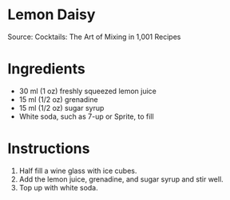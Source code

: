 # Lemon Daisy

Source: Cocktails: The Art of Mixing in 1,001 Recipes

# Ingredients
* 30 ml (1 oz) freshly squeezed lemon juice
* 15 ml (1/2 oz) grenadine
* 15 ml (1/2 oz) sugar syrup
* White soda, such as 7-up or Sprite, to fill

# Instructions
1. Half fill a wine glass with ice cubes.
1. Add the lemon juice, grenadine, and sugar syrup and stir well.
1. Top up with white soda.
